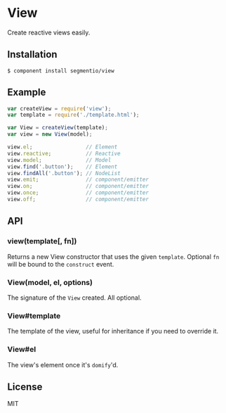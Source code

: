 # View

  Create reactive views easily.

## Installation

    $ component install segmentio/view

## Example

```js
var createView = require('view');
var template = require('./template.html');

var View = createView(template);
var view = new View(model);

view.el;                 // Element
view.reactive;           // Reactive
view.model;              // Model
view.find('.button');    // Element
view.findAll('.button'); // NodeList
view.emit;               // component/emitter
view.on;                 // component/emitter
view.once;               // component/emitter
view.off;                // component/emitter
```

## API

### view(template[, fn])
  Returns a new View constructor that uses the given `template`.
  Optional `fn` will be bound to the `construct` event.

### View(model, el, options)
  The signature of the `View` created. All optional.

### View#template
  The template of the view, useful for inheritance if you need to override it.

### View#el
  The view's element once it's `domify`'d.

## License

  MIT
